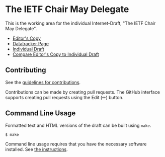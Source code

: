 # The IETF Chair May Delegate

This is the working area for the individual Internet-Draft, "The IETF Chair May Delegate".

* [Editor's Copy](https://larseggert.github.io/ietf-chair-may-delegate/#go.draft-eggert-ietf-chair-may-delegate.html)
* [Datatracker Page](https://datatracker.ietf.org/doc/draft-eggert-ietf-chair-may-delegate)
* [Individual Draft](https://datatracker.ietf.org/doc/html/draft-eggert-ietf-chair-may-delegate)
* [Compare Editor's Copy to Individual Draft](https://larseggert.github.io/ietf-chair-may-delegate/#go.draft-eggert-ietf-chair-may-delegate.diff)


## Contributing

See the
[guidelines for contributions](https://github.com/larseggert/ietf-chair-may-delegate/blob//CONTRIBUTING.md).

Contributions can be made by creating pull requests.
The GitHub interface supports creating pull requests using the Edit (✏) button.


## Command Line Usage

Formatted text and HTML versions of the draft can be built using `make`.

```sh
$ make
```

Command line usage requires that you have the necessary software installed.  See
[the instructions](https://github.com/martinthomson/i-d-template/blob/main/doc/SETUP.md).

